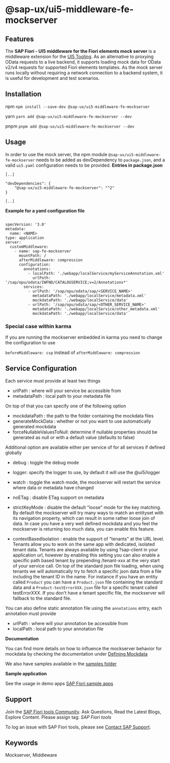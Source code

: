 # @sap-ux/ui5-middleware-fe-mockserver

## Features

The **SAP Fiori - UI5 middleware for the Fiori elements mock server** is a middleware extension for the [UI5 Tooling](https://github.com/SAP/ui5-tooling). As an alternative to proxying OData requests to a live backend, it supports loading mock data for OData v2/v4 requests for supported Fiori elements templates. As the mock server runs locally without requiring a network connection to a backend system, it is useful for development and test scenarios.

## Installation
npm
`npm install --save-dev @sap-ux/ui5-middleware-fe-mockserver`

yarn
`yarn add @sap-ux/ui5-middleware-fe-mockserver --dev`

pnpm
`pnpm add @sap-ux/ui5-middleware-fe-mockserver --dev`

## Usage

In order to use the mock server, the npm module `@sap-ux/ui5-middleware-fe-mockserver` needs to be added as devDependency to `package.json`, and a valid `ui5.yaml` configuration needs to be provided.
**Entries in package.json**

```
[..]

"devDependencies": {
    "@sap-ux/ui5-middleware-fe-mockserver": "^2"
}

[..]
```

**Example for a yaml configuration file**

```

specVersion: '3.0'
metadata:
  name: <NAME>
type: application
server:
  customMiddleware:
    - name: sap-fe-mockserver
      mountPath: /
      afterMiddleware: compression
      configuration:
        annotations:
          - localPath: './webapp/localService/myServiceAnnotation.xml'
            urlPath: '/sap/opu/odata/IWFND/CATALOGSERVICE;v=2/Annotations*'
        services:
          - urlPath: '/sap/opu/odata/sap/<SERVICE_NAME>'
            metadataPath: './webapp/localService/metadata.xml'
            mockdataPath: './webapp/localService/data'
          - urlPath: '/sap/opu/odata/sap/<OTHER_SERVICE_NAME>'
            metadataPath: './webapp/localService/other_metadata.xml'
            mockdataPath: './webapp/localService/data'

```

### Special case within karma

If you are running the mockserver embedded in karma you need to change the configuration to use

`beforeMiddleware: csp` instead of `afterMiddleware: compression`

## Service Configuration

Each service must provide at least two things

- urlPath : where will your service be accessible from
- metadataPath : local path to your metadata file

On top of that you can specify one of the following option

- mockdataPath : the path to the folder containing the mockdata files
- generateMockData : whether or not you want to use automatically generated mockdata
- forceNullableValuesToNull: determine if nullable properties should be generated as null or with a default value (defaults to false)

Additional option are available either per service of for all services if defined globally

- debug : toggle the debug mode
- logger: specify the logger to use, by default it will use the @ui5/logger
- watch : toggle the watch mode, the mockserver will restart the service where data or metadata have changed
- noETag : disable ETag support on metadata
- strictKeyMode : disable the default "loose" mode for the key matching.
By default the mockserver will try many ways to match an entityset with its navigation property, which can result in some rather loose join of data. In case you have a very well defined mockdata and you feel the mockserver is returning too much data, you can enable this feature.

- contextBasedIsolation : enable the support of "tenants" at the URL level.
Tenants allow you to work on the same app with dedicated, isolated tenant data.
Tenants are always available by using ?sap-client in your application url, however by enabling this setting you can also enable a specific path based tenant by prepending /tenant-xxx at the very start of your service call.
On top of the standard json file loading, when using tenants we will automatically try to fetch a specific json data from a file including the tenant ID in the name. 
For instance if you have an entity called `Product` you can have a `Product.json` file containing the standard data and a `Product-testErrorXXX.json` file for a specific tenant called testErrorXXX.
If you don't have a tenant specific file, the mockserver will fallback to the standard file.

You can also define static annotation file using the `annotations` entry, each annotation must provide

- urlPath : where will your annotation be accessible from
- localPath : local path to your annotation file

**Documentation**

You can find more details on how to influence the mockserver behavior for mockdata by checking the documentation under [Defining Mockdata](https://github.com/SAP/open-ux-odata/blob/main/docs/DefiningMockdata.md)

We also have samples available in the [samples folder](https://github.com/SAP/open-ux-odata/tree/main/samples)


**Sample application**

See the usage in demo apps [SAP Fiori sample apps](https://github.com/SAP-samples/fiori-tools-samples)

## Support

Join the [SAP Fiori tools Community](https://community.sap.com/t5/c-khhcw49343/SAP+Fiori+tools/pd-p/73555000100800002345). Ask Questions, Read the Latest Blogs, Explore Content.
Please assign tag: _SAP Fiori tools_

To log an issue with SAP Fiori tools, please see [Contact SAP Support](https://help.sap.com/viewer/1bb01966b27a429ebf62fa2e45354fea/Latest/en-US).

## Keywords
Mockserver, Middleware
